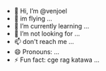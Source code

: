 - 👋 Hi, I’m @venjoel
- 👀 im flying ...
- 🌱 I’m currently learning ...
- 💞️ I’m not looking for  ...
- 📫 don't reach me ...
- 😄 Pronouns: ...
- ⚡ Fun fact: cge rag katawa ...

<!---
venjoel/venjoel is a ✨ special ✨ repository because its `README.md` (this file) appears on your GitHub profile.
You can click the Preview link to take a look at your changes.
--->
